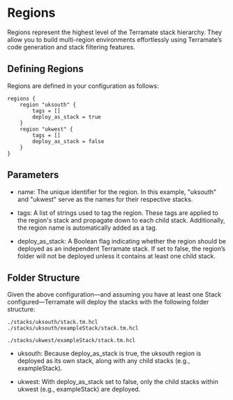 # Regions

Regions represent the highest level of the Terramate stack hierarchy. They allow you to build multi-region environments effortlessly using Terramate’s code generation and stack filtering features.

## Defining Regions

Regions are defined in your configuration as follows:

```hcl
regions {
    region "uksouth" {
        tags = []
        deploy_as_stack = true
    }
    region "ukwest" {
        tags = []
        deploy_as_stack = false
    }
}
```

## Parameters

- name: The unique identifier for the region. In this example, "uksouth" and "ukwest" serve as the names for their respective stacks.

- tags: A list of strings used to tag the region. These tags are applied to the region's stack and propagate down to each child stack. Additionally, the region name is automatically added as a tag.

- deploy_as_stack: A Boolean flag indicating whether the region should be deployed as an independent Terramate stack. If set to false, the region’s folder will not be deployed unless it contains at least one child stack.

## Folder Structure

Given the above configuration—and assuming you have at least one Stack configured—Terramate will deploy the stacks with the following folder structure:

```
./stacks/uksouth/stack.tm.hcl
./stacks/uksouth/exampleStack/stack.tm.hcl

./stacks/ukwest/exampleStack/stack.tm.hcl
```

- uksouth: Because deploy_as_stack is true, the uksouth region is deployed as its own stack, along with any child stacks (e.g., exampleStack).

- ukwest: With deploy_as_stack set to false, only the child stacks within ukwest (e.g., exampleStack) are deployed.
